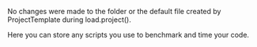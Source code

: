 No changes were made to the folder or the default file created by ProjectTemplate during load.project().

Here you can store any scripts you use to benchmark and time your code.
